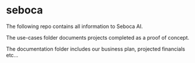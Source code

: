# seboca

The following repo contains all information to Seboca AI.

The use-cases folder documents projects completed as a proof of concept. 

The documentation folder includes our business plan, projected financials etc...

